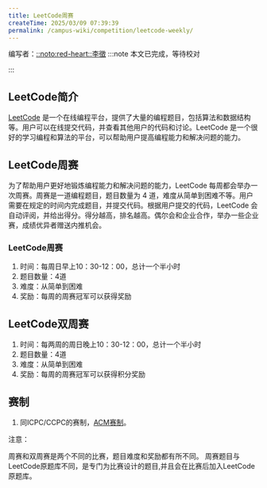 ```yaml
---
title: LeetCode周赛
createTime: 2025/03/09 07:39:39
permalink: /campus-wiki/competition/leetcode-weekly/
---
```

编写者：[::noto:red-heart::李徵](/friends/persons/)
:::note 本文已完成，等待校对

:::

## LeetCode简介
[LeetCode](https://leetcode-cn.com/) 是一个在线编程平台，提供了大量的编程题目，包括算法和数据结构等。用户可以在线提交代码，并查看其他用户的代码和讨论。LeetCode 是一个很好的学习编程和算法的平台，可以帮助用户提高编程能力和解决问题的能力。

## LeetCode周赛
为了帮助用户更好地锻炼编程能力和解决问题的能力，LeetCode 每周都会举办一次周赛。周赛是一道编程题目，题目数量为 4 道，难度从简单到困难不等。用户需要在规定的时间内完成题目，并提交代码。根据用户提交的代码，LeetCode 会自动评阅，并给出得分。得分越高，排名越高。偶尔会和企业合作，举办一些企业赛，成绩优异者赠送内推机会。

### LeetCode周赛
1. 时间：每周日早上10：30-12：00，总计一个半小时
1. 题目数量：4道
1. 难度：从简单到困难
1. 奖励：每周的周赛冠军可以获得奖励
## LeetCode双周赛
1. 时间：每两周的周日晚上10：30-12：00，总计一个半小时
1. 题目数量：4道
1. 难度：从简单到困难
1. 奖励：每周的周赛冠军可以获得积分奖励
## 赛制
1. 同ICPC/CCPC的赛制，[ACM赛制](/campus-wiki/team-code/CCPC-ICPC/#赛制)。

注意：

周赛和双周赛是两个不同的比赛，题目难度和奖励都有所不同。
周赛题目与LeetCode原题库不同，是专门为比赛设计的题目,并且会在比赛后加入LeetCode原题库。